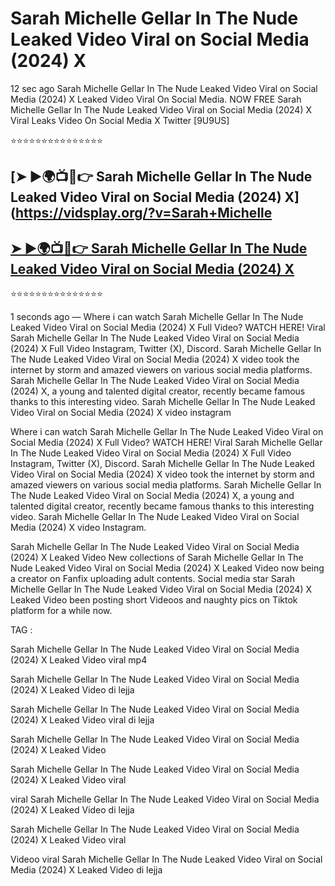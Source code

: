 ﻿# Sarah Michelle Gellar In The Nude Leaked Video Viral on Social Media (2024) X



12 sec ago Sarah Michelle Gellar In The Nude Leaked Video Viral on Social Media (2024) X Leaked Video Viral On Social Media. NOW FREE Sarah Michelle Gellar In The Nude Leaked Video Viral on Social Media (2024) X Viral Leaks Video On Social Media X Twitter [9U9US]

⭐⭐⭐⭐⭐⭐⭐⭐⭐⭐⭐⭐⭐⭐⭐

## [➤ ►🌍📺📱👉 Sarah Michelle Gellar In The Nude Leaked Video Viral on Social Media (2024) X](https://vidsplay.org/?v=Sarah+Michelle

## [➤ ►🌍📺📱👉 Sarah Michelle Gellar In The Nude Leaked Video Viral on Social Media (2024) X](https://vidsplay.org/?v=Sarah+Michelle)


⭐⭐⭐⭐⭐⭐⭐⭐⭐⭐⭐⭐⭐⭐⭐



1 seconds ago — Where i can watch Sarah Michelle Gellar In The Nude Leaked Video Viral on Social Media (2024) X Full Video? WATCH HERE! Viral Sarah Michelle Gellar In The Nude Leaked Video Viral on Social Media (2024) X Full Video Instagram, Twitter (X), Discord. Sarah Michelle Gellar In The Nude Leaked Video Viral on Social Media (2024) X video took the internet by storm and amazed viewers on various social media platforms. Sarah Michelle Gellar In The Nude Leaked Video Viral on Social Media (2024) X, a young and talented digital creator, recently became famous thanks to this interesting video. Sarah Michelle Gellar In The Nude Leaked Video Viral on Social Media (2024) X video instagram

Where i can watch Sarah Michelle Gellar In The Nude Leaked Video Viral on Social Media (2024) X Full Video? WATCH HERE! Viral Sarah Michelle Gellar In The Nude Leaked Video Viral on Social Media (2024) X Full Video Instagram, Twitter (X), Discord. Sarah Michelle Gellar In The Nude Leaked Video Viral on Social Media (2024) X video took the internet by storm and amazed viewers on various social media platforms. Sarah Michelle Gellar In The Nude Leaked Video Viral on Social Media (2024) X, a young and talented digital creator, recently became famous thanks to this interesting video. Sarah Michelle Gellar In The Nude Leaked Video Viral on Social Media (2024) X video Instagram.

Sarah Michelle Gellar In The Nude Leaked Video Viral on Social Media (2024) X Leaked Video New collections of Sarah Michelle Gellar In The Nude Leaked Video Viral on Social Media (2024) X Leaked Video now being a creator on Fanfix uploading adult contents. Social media star Sarah Michelle Gellar In The Nude Leaked Video Viral on Social Media (2024) X Leaked Video been posting short Videoos and naughty pics on Tiktok platform for a while now.

TAG :

 

Sarah Michelle Gellar In The Nude Leaked Video Viral on Social Media (2024) X Leaked Video viral mp4

 

Sarah Michelle Gellar In The Nude Leaked Video Viral on Social Media (2024) X Leaked Video di lejja

 

Sarah Michelle Gellar In The Nude Leaked Video Viral on Social Media (2024) X Leaked Video viral di lejja

 

Sarah Michelle Gellar In The Nude Leaked Video Viral on Social Media (2024) X Leaked Video

 

Sarah Michelle Gellar In The Nude Leaked Video Viral on Social Media (2024) X Leaked Video viral

 

viral Sarah Michelle Gellar In The Nude Leaked Video Viral on Social Media (2024) X Leaked Video di lejja

 

Sarah Michelle Gellar In The Nude Leaked Video Viral on Social Media (2024) X Leaked Video viral

 

Videoo viral Sarah Michelle Gellar In The Nude Leaked Video Viral on Social Media (2024) X Leaked Video di lejja
